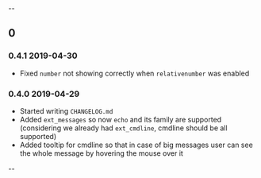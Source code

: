 --

## 0

### 0.4.1    2019-04-30

- Fixed `number` not showing correctly when `relativenumber` was enabled

### 0.4.0    2019-04-29

- Started writing `CHANGELOG.md`
- Added `ext_messages` so now `echo` and its family are supported (considering
    we already had `ext_cmdline`, cmdline should be all supported)
- Added tooltip for cmdline so that in case of big messages user can see the
    whole message by hovering the mouse over it


--
